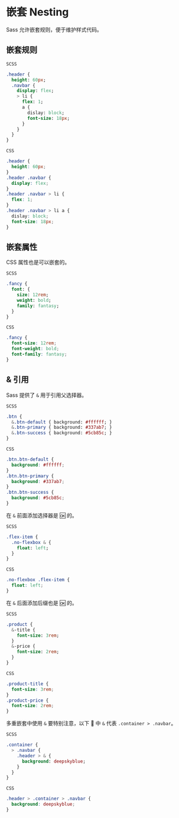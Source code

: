 # 嵌套 Nesting

Sass 允许嵌套规则，便于维护样式代码。

## 嵌套规则
`SCSS`
```sass
.header {
  height: 60px;
  .navbar {
    display: flex;
    > li {
      flex: 1;
      a {
        dislay: block;
        font-size: 18px;
      }
    }
  }
}
```
`CSS`
```css
.header {
  height: 60px;
}
.header .navbar {
  display: flex;
}
.header .navbar > li {
  flex: 1;
}
.header .navbar > li a {
  dislay: block;
  font-size: 18px;
}
```

## 嵌套属性
CSS 属性也是可以嵌套的。

`SCSS`
```sass
.fancy {
  font: {
    size: 12rem;
    weight: bold;
    family: fantasy;
  }
}
```
`CSS`
```css
.fancy {
  font-size: 12rem;
  font-weight: bold;
  font-family: fantasy;
}
```

## & 引用
Sass 提供了 `&` 用于引用父选择器。

`SCSS`
```sass
.btn {
  &.btn-default { background: #ffffff; }
  &.btn-primary { background: #337ab7; }
  &.btn-success { background: #5cb85c; }
}
```
`CSS`
```css
.btn.btn-default {
  background: #ffffff;
}
.btn.btn-primary {
  background: #337ab7;
}
.btn.btn-success {
  background: #5cb85c;
}
```

在 `&` 前面添加选择器是 🆗 的。

`SCSS`
```sass
.flex-item {
  .no-flexbox & {
    float: left;
  }
}
```
`CSS`
```css
.no-flexbox .flex-item {
  float: left;
}
```

在 `&` 后面添加后缀也是 🆗 的。

`SCSS`
```sass
.product {
  &-title {
    font-size: 3rem;
  }
  &-price {
    font-size: 2rem;
  }
}
```

`CSS`
```css
.product-title {
  font-size: 3rem;
}
.product-price {
  font-size: 2rem;
}
```

多重嵌套中使用 `&` 要特别注意，以下 🌰 中 `&` 代表 `.container > .navbar`。

`SCSS`
```sass
.container {
  > .navbar {
    .header > & {
      background: deepskyblue;
    }
  }
}
```
`CSS`
```css
.header > .container > .navbar {
  background: deepskyblue;
}
```
